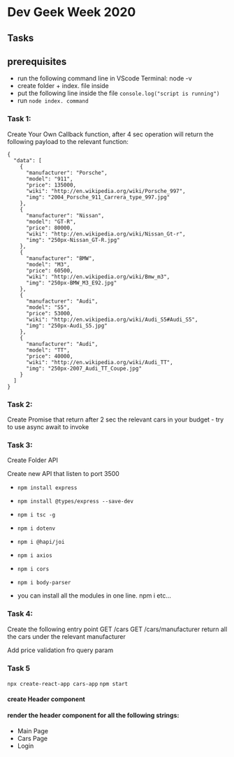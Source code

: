 # Dev Geek Week 2020

## Tasks

## prerequisites

- run the following command line in VScode Terminal: node -v
- create folder + index. file inside
- put the following line inside the file `console.log("script is running")`
- run `node index. command`

### Task 1:

Create Your Own Callback function, after 4 sec operation will return the following payload to the relevant function:

```on
{
  "data": [
    {
      "manufacturer": "Porsche",
      "model": "911",
      "price": 135000,
      "wiki": "http://en.wikipedia.org/wiki/Porsche_997",
      "img": "2004_Porsche_911_Carrera_type_997.jpg"
    },
    {
      "manufacturer": "Nissan",
      "model": "GT-R",
      "price": 80000,
      "wiki": "http://en.wikipedia.org/wiki/Nissan_Gt-r",
      "img": "250px-Nissan_GT-R.jpg"
    },
    {
      "manufacturer": "BMW",
      "model": "M3",
      "price": 60500,
      "wiki": "http://en.wikipedia.org/wiki/Bmw_m3",
      "img": "250px-BMW_M3_E92.jpg"
    },
    {
      "manufacturer": "Audi",
      "model": "S5",
      "price": 53000,
      "wiki": "http://en.wikipedia.org/wiki/Audi_S5#Audi_S5",
      "img": "250px-Audi_S5.jpg"
    },
    {
      "manufacturer": "Audi",
      "model": "TT",
      "price": 40000,
      "wiki": "http://en.wikipedia.org/wiki/Audi_TT",
      "img": "250px-2007_Audi_TT_Coupe.jpg"
    }
  ]
}
```

### Task 2:

Create Promise that return after 2 sec the relevant cars in your budget - try to use async await to invoke

### Task 3:

Create Folder API

Create new API that listen to port 3500

- `npm install express`

- `npm install @types/express --save-dev`

- `npm i tsc -g`

- `npm i dotenv`

- `npm i @hapi/joi`

- `npm i axios`

- `npm i cors`

- `npm i body-parser`

* you can install all the modules in one line. npm i <p1> <p2> etc...

### Task 4:

Create the following entry point
GET /cars
GET /cars/manufacturer
return all the cars under the relevant manufacturer

Add price validation fro query param

### Task 5

`npx create-react-app cars-app`
`npm start`

#### create Header component

#### render the header component for all the following strings:

- Main Page
- Cars Page
- Login

